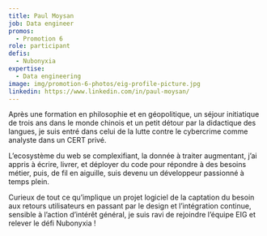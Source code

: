 ```yaml
---
title: Paul Moysan
job: Data engineer
promos:
  - Promotion 6
role: participant
defis:
  - Nubonyxia
expertise:
  - Data engineering
image: img/promotion-6-photos/eig-profile-picture.jpg
linkedin: https://www.linkedin.com/in/paul-moysan/
---
```


Après une formation en philosophie et en géopolitique, un séjour initiatique de trois ans dans le monde chinois et un petit détour par la didactique des langues, je suis entré dans celui de la lutte contre le cybercrime comme analyste dans un CERT privé. 

L’ecosystème du web se complexifiant, la donnée à traiter augmentant, j’ai appris à écrire, livrer, et déployer du code pour répondre à des besoins métier, puis, de fil en aiguille, suis devenu un développeur passionné à temps plein.

Curieux de tout ce qu’implique un projet logiciel de la captation du besoin aux retours utilisateurs en passant par le design et l’intégration continue, sensible à l’action d’intérêt général, je suis ravi de rejoindre l’équipe EIG et relever le défi Nubonyxia !
